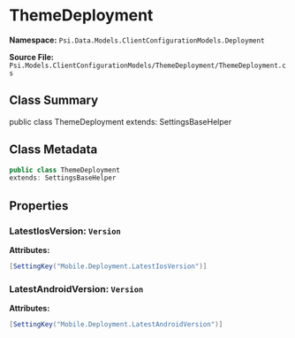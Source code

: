 # ThemeDeployment

**Namespace:** `Psi.Data.Models.ClientConfigurationModels.Deployment`

**Source File:** `Psi.Models.ClientConfigurationModels/ThemeDeployment/ThemeDeployment.cs`

## Class Summary

public class ThemeDeployment
extends: SettingsBaseHelper

## Class Metadata

```typescript
public class ThemeDeployment
extends: SettingsBaseHelper
```

## Properties

### LatestIosVersion: `Version`

**Attributes:**
```csharp
[SettingKey("Mobile.Deployment.LatestIosVersion")]
```

### LatestAndroidVersion: `Version`

**Attributes:**
```csharp
[SettingKey("Mobile.Deployment.LatestAndroidVersion")]
```
